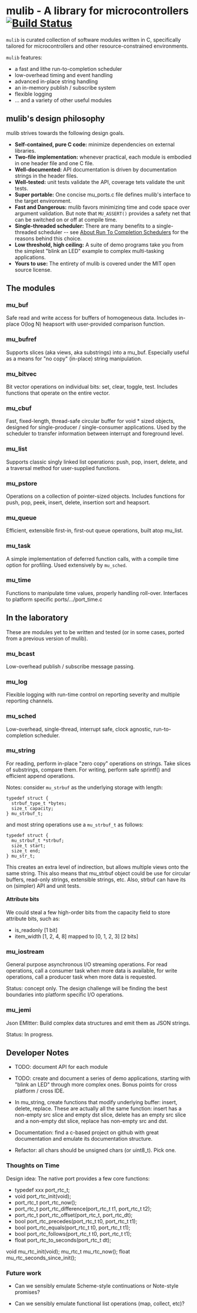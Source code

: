 # mulib - A library for microcontrollers  [![Build Status](https://travis-ci.com/rdpoor/mulib.svg?branch=master)](https://travis-ci.com/rdpoor/mulib)

`mulib` is curated collection of software modules written in C, specifically
tailored for microcontrollers and other resource-constrained environments.

`mulib` features:

* a fast and lithe run-to-completion scheduler
* low-overhead timing and event handling
* advanced in-place string handling
* an in-memory publish / subscribe system
* flexible logging
* ... and a variety of other useful modules

## mulib's design philosophy

mulib strives towards the following design goals.

* **Self-contained, pure C code:** minimize dependencies on external libraries.
* **Two-file implementation:** whenever practical, each module is embodied in
    one header file and one C file.
* **Well-documented:** API documentation is driven by documentation strings in
    the header files.
* **Well-tested:** unit tests validate the API, coverage tets validate the unit
    tests.
* **Super portable:** One concise mu_ports.c file defines mulib's interface to
    the target environment.
* **Fast and Dangerous:** mulib favors minimizing time and code space over
    argument validation.  But note that `MU_ASSERT()` provides a safety net that
    can be switched on or off at compile time.
* **Single-threaded scheduler:** There are many benefits to a single-threaded
    scheduler -- see [About Run To Completion Schedulers](./RunToCompletion.md)
    for the reasons behind this choice.
* **Low threshold, high ceiling:** A suite of demo programs take you from the
    simplest "blink an LED" example to complex multi-tasking applications.
* **Yours to use:** The entirety of mulib is covered under the MIT open source
    license.

## The modules

### mu_buf

Safe read and write access for buffers of homogeneous data.  Includes in-place
O(log N) heapsort with user-provided comparison function.

### mu_bufref

Supports slices (aka views, aka substrings) into a mu_buf.  Especially useful
as a means for "no copy" (in-place) string manipulation.

### mu_bitvec

Bit vector operations on individual bits: set, clear, toggle, test.  Includes
functions that operate on the entire vector.

### mu_cbuf

Fast, fixed-length, thread-safe circular buffer for void * sized objects,
designed for single-producer / single-consumer applications.  Used by the
scheduler to transfer information between interrupt and foreground level.

### mu_list

Supports classic singly linked list operations: push, pop, insert, delete,
and a traversal method for user-supplied functions.

### mu_pstore

Operations on a collection of pointer-sized objects.  Includes functions for
push, pop, peek, insert, delete, insertion sort and heapsort.

### mu_queue

Efficient, extensible first-in, first-out queue operations, built atop mu_list.

### mu_task

A simple implementation of deferred function calls, with a compile time option
for profiling.  Used extensively by `mu_sched`.

### mu_time

Functions to manipulate time values, properly handling roll-over.  Interfaces to
platform specific ports/.../port_time.c

## In the laboratory

These are modules yet to be written and tested (or in some cases, ported from a
previous version of mulib).

### mu_bcast

Low-overhead publish / subscribe message passing.

### mu_log

Flexible logging with run-time control on reporting severity and multiple reporting channels.

### mu_sched

Low-overhead, single-thread, interrupt safe, clock agnostic, run-to-completion scheduler.

### mu_string

For reading, perform in-place "zero copy" operations on strings.  Take slices of substrings, compare them.  For writing, perform safe sprintf() and efficient append operations.

Notes: consider `mu_strbuf` as the underlying storage with length:

    typedef struct {
      strbuf_type_t *bytes;
      size_t capacity;
    } mu_strbuf_t;

and most string operations use a `mu_strbuf_t` as follows:

    typedef struct {
      mu_strbuf_t *strbuf;
      size_t start;
      size_t end;
    } mu_str_t;

This creates an extra level of indirection, but allows multiple views onto the
same string.  This also means that mu_strbuf object could be use for circular
buffers, read-only strings, extensible strings, etc.  Also, strbuf can have its
on (simpler) API and unit tests.

#### Attribute bits

We could steal a few high-order bits from the capacity field to store attribute
bits, such as:
  - is_readonly [1 bit]
  - item_width [1, 2, 4, 8] mapped to [0, 1, 2, 3] [2 bits]

### mu_iostream

General purpose asynchronous I/O streaming operations.  For read operations, call a consumer task when more data is available, for write operations, call a producer task when more data is requested.

Status: concept only.  The design challenge will be finding the best boundaries into platform specific I/O operations.

### mu_jemi

Json EMItter: Build complex data structures and emit them as JSON strings.

Status: In progress.

## Developer Notes

* TODO: document API for each module

* TODO: create and document a series of demo applications, starting with "blink
an LED" through more complex ones.  Bonus points for cross platform / cross IDE.

* In mu_string, create functions that modify underlying buffer: insert, delete,
  replace.  These are actually all the same function: insert has a non-empty
  src slice and empty dst slice, delete has an empty src slice and a non-empty
  dst slice, replace has non-empty src and dst.

* Documentation: find a c-based project on github with great documentation and
  emulate its documentation structure.

* Refactor: all chars should be unsigned chars (or uint8_t).  Pick one.

### Thoughts on Time

Design idea: The native port provides a few core functions:

* typedef xxx port_rtc_t;
* void port_rtc_init(void);
* port_rtc_t port_rtc_now();
* port_rtc_t port_rtc_difference(port_rtc_t t1, port_rtc_t t2);
* port_rtc_t port_rtc_offset(port_rtc_t, port_rtc_dt);
* bool port_rtc_precedes(port_rtc_t t0, port_rtc_t t1);
* bool port_rtc_equals(port_rtc_t t0, port_rtc_t t1);
* bool port_rtc_follows(port_rtc_t t0, port_rtc_t t1);
* float port_rtc_to_seconds(port_rtc_t dt);

void mu_rtc_init(void);
mu_rtc_t mu_rtc_now();
float mu_rtc_seconds_since_init();

### Future work

* Can we sensibly emulate Scheme-style continuations or Note-style promises?

* Can we sensibly emulate functional list operations (map, collect, etc)?
